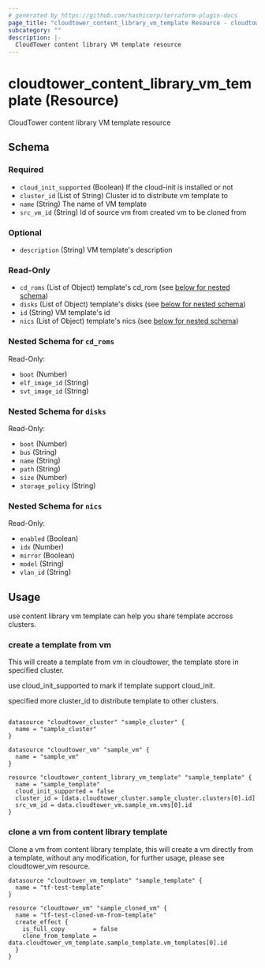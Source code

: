 ```yaml
---
# generated by https://github.com/hashicorp/terraform-plugin-docs
page_title: "cloudtower_content_library_vm_template Resource - cloudtower-terraform-provider"
subcategory: ""
description: |-
  CloudTower content library VM template resource
---
```


# cloudtower_content_library_vm_template (Resource)

CloudTower content library VM template resource



<!-- schema generated by tfplugindocs -->
## Schema

### Required

- `cloud_init_supported` (Boolean) If the cloud-init is installed or not
- `cluster_id` (List of String) Cluster id to distribute vm template to
- `name` (String) The name of VM template
- `src_vm_id` (String) Id of source vm from created vm to be cloned from

### Optional

- `description` (String) VM template's description

### Read-Only

- `cd_roms` (List of Object) template's cd_rom (see [below for nested schema](#nestedatt--cd_roms))
- `disks` (List of Object) template's disks (see [below for nested schema](#nestedatt--disks))
- `id` (String) VM template's id
- `nics` (List of Object) template's nics (see [below for nested schema](#nestedatt--nics))

<a id="nestedatt--cd_roms"></a>
### Nested Schema for `cd_roms`

Read-Only:

- `boot` (Number)
- `elf_image_id` (String)
- `svt_image_id` (String)


<a id="nestedatt--disks"></a>
### Nested Schema for `disks`

Read-Only:

- `boot` (Number)
- `bus` (String)
- `name` (String)
- `path` (String)
- `size` (Number)
- `storage_policy` (String)


<a id="nestedatt--nics"></a>
### Nested Schema for `nics`

Read-Only:

- `enabled` (Boolean)
- `idx` (Number)
- `mirror` (Boolean)
- `model` (String)
- `vlan_id` (String)

## Usage

use content library vm template can help you share template accross clusters.

### create a template from vm

This will create a template from vm in cloudtower, the template store in specified cluster.

use cloud_init_supported to mark if template support cloud_init.

specified more cluster_id to distribute template to other clusters.

```hcl

datasource "cloudtower_cluster" "sample_cluster" {
  name = "sample_cluster"
}

datasource "cloudtower_vm" "sample_vm" {
  name = "sample_vm"
}

resource "cloudtower_content_library_vm_template" "sample_template" {
  name = "sample_template"
  cloud_init_supported = false
  cluster_id = [data.cloudtower_cluster.sample_cluster.clusters[0].id]
  src_vm_id = data.cloudtower_vm.sample_vm.vms[0].id
}
```


### clone a vm from content library template

Clone a vm from content library template, this will create a vm directly from a template, without any modification, for further usage, please see cloudtower_vm resource.

```hcl
datasource "cloudtower_vm_template" "sample_template" {
  name = "tf-test-template"
}

resource "cloudtower_vm" "sample_cloned_vm" {
  name = "tf-test-cloned-vm-from-template"
  create_effect {
    is_full_copy        = false
    clone_from_template = data.cloudtower_vm_template.sample_template.vm_templates[0].id
  }
}
```
